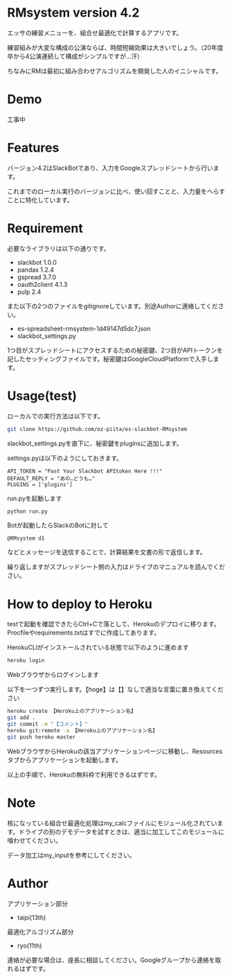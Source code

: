 # RMsystem version 4.2

エッサの練習メニューを、組合せ最適化で計算するアプリです。

練習組みが大変な構成の公演ならば、時間短縮効果は大きいでしょう。（20年度卒から4公演連続して構成がシンプルですが…汗）

ちなみにRMは最初に組み合わせアルゴリズムを開発した人のイニシャルです。


# Demo

工事中

# Features

バージョン4.2はSlackBotであり、入力をGoogleスプレッドシートから行います。

これまでのローカル実行のバージョンに比べ、使い回すことと、入力量をへらすことに特化しています。


# Requirement

必要なライブラリは以下の通りです。

* slackbot 1.0.0
* pandas 1.2.4
* gspread 3.7.0
* oauth2client 4.1.3
* pulp 2.4

また以下の2つのファイルをgitignoreしています。別途Authorに連絡してください。
* es-spreadsheet-rmsystem-1d49147d5dc7.json
* slackbot_settings.py

1つ目がスプレッドシートにアクセスするための秘密鍵、2つ目がAPIトークンを記したセッティングファイルです。秘密鍵はGoogleCloudPlatformで入手します。

# Usage(test)

ローカルでの実行方法は以下です。
```bash
git clone https://github.com/oz-piita/es-slackbot-RMsystem
```
slackbot_settings.pyを直下に、秘密鍵をpluginsに追加します。

settings.pyは以下のようにしておきます。
```
API_TOKEN = "Past Your Slackbot APItoken Here !!!"
DEFAULT_REPLY = "あの…どうも…"
PLUGINS = ['plugins']
```
run.pyを起動します
```bash
python run.py
```
Botが起動したらSlackのBotに対して
```
@RMsystem d1
```
などとメッセージを送信することで、計算結果を文書の形で返信します。

繰り返しますがスプレッドシート側の入力はドライブのマニュアルを読んでください。

# How to deploy to Heroku

testで起動を確認できたらCtrl+Cで落として、Herokuのデプロイに移ります。Procfileやrequirements.txtはすでに作成してあります。

HerokuCLIがインストールされている状態で以下のように進めます

```bash
heroku login
```
Webブラウザからログインします

以下を一つずつ実行します。【hoge】は【】なしで適当な言葉に置き換えてください

```bash
heroku create 【Heroku上のアプリケーション名】
git add .
git commit -m "【コメント】"
heroku git:remote -a 【Heroku上のアプリケーション名】
git push heroku master
```
WebブラウザからHerokuの該当アプリケーションページに移動し、Resourcesタブからアプリケーションを起動します。

以上の手順で、Herokuの無料枠で利用できるはずです。

# Note

核になっている組合せ最適化処理はmy_calcファイルにモジュール化されています。ドライブの別のデモデータを試すときは、適当に加工してこのモジュールに喰わせてください。

データ加工はmy_inputを参考にしてください。

# Author

アプリケーション部分
* taipi(13th)

最適化アルゴリズム部分
* ryo(11th)

連絡が必要な場合は、座長に相談してください。Googleグループから連絡を取れるはずです。
